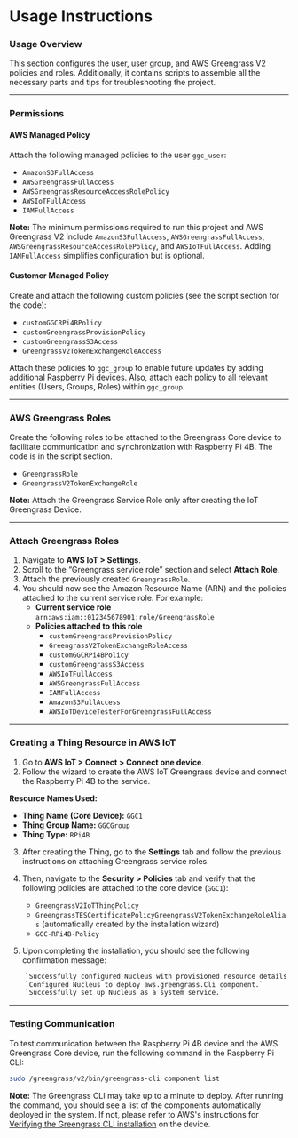 # Usage Instructions

### Usage Overview
This section configures the user, user group, and AWS Greengrass V2 policies and roles. Additionally, it contains scripts to assemble all the necessary parts and tips for troubleshooting the project.

---

### Permissions

#### AWS Managed Policy
Attach the following managed policies to the user `ggc_user`:

- `AmazonS3FullAccess`
- `AWSGreengrassFullAccess`
- `AWSGreengrassResourceAccessRolePolicy`
- `AWSIoTFullAccess`
- `IAMFullAccess`

**Note:** The minimum permissions required to run this project and AWS Greengrass V2 include `AmazonS3FullAccess`, `AWSGreengrassFullAccess`, `AWSGreengrassResourceAccessRolePolicy`, and `AWSIoTFullAccess`. Adding `IAMFullAccess` simplifies configuration but is optional.

#### Customer Managed Policy
Create and attach the following custom policies (see the script section for the code):

- `customGGCRPi4BPolicy`
- `customGreengrassProvisionPolicy`
- `customGreengrassS3Access`
- `GreengrassV2TokenExchangeRoleAccess`

Attach these policies to `ggc_group` to enable future updates by adding additional Raspberry Pi devices. Also, attach each policy to all relevant entities (Users, Groups, Roles) within `ggc_group`.

---

### AWS Greengrass Roles

Create the following roles to be attached to the Greengrass Core device to facilitate communication and synchronization with Raspberry Pi 4B. The code is in the script section.

- `GreengrassRole`
- `GreengrassV2TokenExchangeRole`

**Note:** Attach the Greengrass Service Role only after creating the IoT Greengrass Device.

---

### Attach Greengrass Roles

1. Navigate to **AWS IoT > Settings**.
2. Scroll to the “Greengrass service role” section and select **Attach Role**.
3. Attach the previously created `GreengrassRole`.
4. You should now see the Amazon Resource Name (ARN) and the policies attached to the current service role. For example:
   - **Current service role**  
     `arn:aws:iam::012345678901:role/GreengrassRole`
   - **Policies attached to this role**  
     - `customGreengrassProvisionPolicy`
     - `GreengrassV2TokenExchangeRoleAccess`
     - `customGGCRPi4BPolicy`
     - `customGreengrassS3Access`
     - `AWSIoTFullAccess`
     - `AWSGreengrassFullAccess`
     - `IAMFullAccess`
     - `AmazonS3FullAccess`
     - `AWSIoTDeviceTesterForGreengrassFullAccess`

---

### Creating a Thing Resource in AWS IoT

1. Go to **AWS IoT > Connect > Connect one device**.
2. Follow the wizard to create the AWS IoT Greengrass device and connect the Raspberry Pi 4B to the service.

**Resource Names Used:**
- **Thing Name (Core Device):** `GGC1`
- **Thing Group Name:** `GGCGroup`
- **Thing Type:** `RPi4B`

3. After creating the Thing, go to the **Settings** tab and follow the previous instructions on attaching Greengrass service roles.
4. Then, navigate to the **Security > Policies** tab and verify that the following policies are attached to the core device (`GGC1`):
   - `GreengrassV2IoTThingPolicy`
   - `GreengrassTESCertificatePolicyGreengrassV2TokenExchangeRoleAlias` (automatically created by the installation wizard)
   - `GGC-RPi4B-Policy`

5. Upon completing the installation, you should see the following confirmation message:
```bash
    `Successfully configured Nucleus with provisioned resource details!`
    `Configured Nucleus to deploy aws.greengrass.Cli component.`
    `Successfully set up Nucleus as a system service.`
```

---

### Testing Communication

To test communication between the Raspberry Pi 4B device and the AWS Greengrass Core device, run the following command in the Raspberry Pi CLI:

```bash
sudo /greengrass/v2/bin/greengrass-cli component list
```
**Note:** The Greengrass CLI may take up to a minute to deploy. After running the command, you should see a list of the components automatically deployed in the system. If not, please refer to AWS's instructions for [Verifying the Greengrass CLI installation](https://docs.aws.amazon.com/greengrass/v2/developerguide/verify-greengrass-cli.html) on the device.
